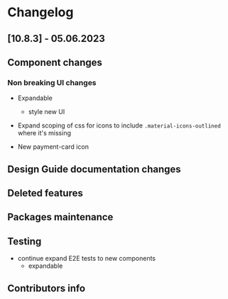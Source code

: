 # Changelog

## [10.8.3] - 05.06.2023

## Component changes

### Non breaking UI changes

- Expandable

  - style new UI

- Expand scoping of css for icons to include `.material-icons-outlined` where it's missing
- New payment-card icon

## Design Guide documentation changes

## Deleted features

## Packages maintenance

## Testing

- continue expand E2E tests to new components
  - expandable

## Contributors info
